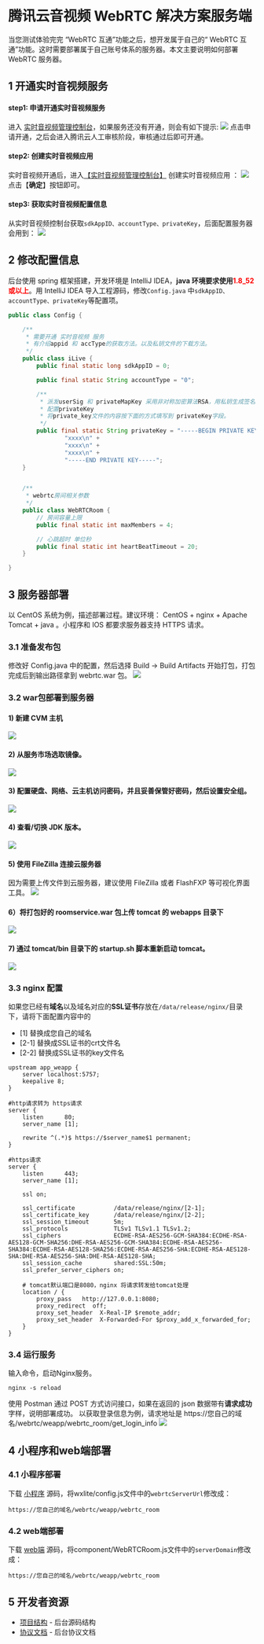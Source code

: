 # 腾讯云音视频 WebRTC 解决方案服务端
当您测试体验完完 “WebRTC 互通”功能之后，想开发属于自己的“ WebRTC 互通”功能。这时需要部署属于自己账号体系的服务器。本文主要说明如何部署 WebRTC 服务器。


## 1 开通实时音视频服务

#### step1:  申请开通实时音视频服务
进入 [实时音视频管理控制台](https://console.qcloud.com/rav)，如果服务还没有开通，则会有如下提示:
![](https://main.qcloudimg.com/raw/989a89e702858048b5b6c945a371f75c.png)
点击申请开通，之后会进入腾讯云人工审核阶段，审核通过后即可开通。

####  step2:  创建实时音视频应用
实时音视频开通后，进入[【实时音视频管理控制台】](https://console.qcloud.com/rav) 创建实时音视频应用 ：
![](https://main.qcloudimg.com/raw/20d0adeadf23251f857571a65a8dd569.png)
点击【**确定**】按钮即可。

####  step3: 获取实时音视频配置信息
从实时音视频控制台获取`sdkAppID、accountType、privateKey`，后面配置服务器会用到：
![](https://main.qcloudimg.com/raw/9a5f341883f911cf9b65b9b5487f2f75.png)


## 2 修改配置信息
后台使用 spring 框架搭建，开发环境是 IntelliJ IDEA，**java 环境要求使用<font color='red'>1.8_52 或以上</font>**。用 IntelliJ IDEA 导入工程源码，修改`Config.java` 中`sdkAppID、accountType、privateKey`等配置项。

```java
public class Config {

    /**
     * 需要开通 实时音视频 服务
     * 有介绍appid 和 accType的获取方法。以及私钥文件的下载方法。
     */
    public class iLive {
        public final static long sdkAppID = 0;

        public final static String accountType = "0";

        /**
         * 派发userSig 和 privateMapKey 采用非对称加密算法RSA，用私钥生成签名。privateKey就是用于生成签名的私钥，私钥文件可以在互动直播控制台获取
         * 配置privateKey
         * 将private_key文件的内容按下面的方式填写到 privateKey字段。
         */
        public final static String privateKey = "-----BEGIN PRIVATE KEY-----\n" +
                "xxxx\n" +
                "xxxx\n" +
                "xxxx\n" +
                "-----END PRIVATE KEY-----";
    }


    /**
     * webrtc房间相关参数
     */
    public class WebRTCRoom {
        // 房间容量上限
        public final static int maxMembers = 4;

        // 心跳超时 单位秒
        public final static int heartBeatTimeout = 20;
    }

}
```

## 3 服务器部署

以 CentOS 系统为例，描述部署过程。建议环境： CentOS + nginx + Apache Tomcat + java 。小程序和 IOS 都要求服务器支持 HTTPS 请求。

### 3.1 准备发布包
修改好 Config.java 中的配置，然后选择 Build -> Build Artifacts 开始打包，打包完成后到输出路径拿到 webrtc.war 包。
![](https://main.qcloudimg.com/raw/f50fb74b5e02e1ad6705e5854b56a096.png)

### 3.2 war包部署到服务器

#### 1) 新建 CVM 主机
![](https://main.qcloudimg.com/raw/f677689d261e2e6741c3acf546d56b07.jpg)

#### 2) 从服务市场选取镜像。
![](https://main.qcloudimg.com/raw/7f1d7f00186cc7431164a06b9dfe6855.jpg)

#### 3) 配置硬盘、网络、云主机访问密码，并且妥善保管好密码，然后设置安全组。
![](https://main.qcloudimg.com/raw/e917c73c625f1e6850ad690b5dc71cef.jpg)

#### 4) 查看/切换 JDK 版本。
![](https://main.qcloudimg.com/raw/207f9ae83d29b7a33433863ef513c977.jpg)

#### 5) 使用 FileZilla 连接云服务器
因为需要上传文件到云服务器，建议使用 FileZilla 或者 FlashFXP 等可视化界面工具。
![](https://main.qcloudimg.com/raw/45de9258ef540c64298f91ea30abe94a.png)

#### 6）将打包好的 roomservice.war 包上传 tomcat 的 webapps 目录下
![](https://main.qcloudimg.com/raw/2b061cd060fba68eeb00dcf9c3efc68d.png)

#### 7) 通过 tomcat/bin 目录下的 startup.sh 脚本重新启动 tomcat。 
![](https://main.qcloudimg.com/raw/6ac944f94bc328aaf7b878383997535e.png)


### 3.3 nginx 配置
如果您已经有**域名**以及域名对应的**SSL证书**存放在`/data/release/nginx/`目录下，请将下面配置内容中的
- [1] 替换成您自己的域名
- [2-1] 替换成SSL证书的crt文件名
- [2-2] 替换成SSL证书的key文件名

```
upstream app_weapp {
    server localhost:5757;
    keepalive 8;
}

#http请求转为 https请求
server {
    listen      80;
    server_name [1]; 

    rewrite ^(.*)$ https://$server_name$1 permanent;
}

#https请求
server {
    listen      443;
    server_name [1];

    ssl on;

    ssl_certificate           /data/release/nginx/[2-1];
    ssl_certificate_key       /data/release/nginx/[2-2];
    ssl_session_timeout       5m;
    ssl_protocols             TLSv1 TLSv1.1 TLSv1.2;
    ssl_ciphers               ECDHE-RSA-AES256-GCM-SHA384:ECDHE-RSA-AES128-GCM-SHA256:DHE-RSA-AES256-GCM-SHA384:ECDHE-RSA-AES256-SHA384:ECDHE-RSA-AES128-SHA256:ECDHE-RSA-AES256-SHA:ECDHE-RSA-AES128-SHA:DHE-RSA-AES256-SHA:DHE-RSA-AES128-SHA;
    ssl_session_cache         shared:SSL:50m;
    ssl_prefer_server_ciphers on;

    # tomcat默认端口是8080，nginx 将请求转发给tomcat处理
    location / {
        proxy_pass   http://127.0.0.1:8080;
        proxy_redirect  off;
        proxy_set_header  X-Real-IP $remote_addr;
        proxy_set_header  X-Forwarded-For $proxy_add_x_forwarded_for;
    }
}
```

### 3.4 运行服务
输入命令，启动Nginx服务。
```
nginx -s reload
```
使用 Postman 通过 POST 方式访问接口，如果在返回的 json 数据带有**请求成功**字样，说明部署成功。
以获取登录信息为例，请求地址是 https://您自己的域名/webrtc/weapp/webrtc_room/get_login_info
![](https://main.qcloudimg.com/raw/dc3643d482d566d79bce0170985a4586.png)

## 4 小程序和web端部署
### 4.1 小程序部署

下载 [小程序](https://github.com/TencentVideoCloudMLVBDev/RTCRoomDemo) 源码，将wxlite/config.js文件中的`webrtcServerUrl`修改成：
```
https://您自己的域名/webrtc/weapp/webrtc_room
```

### 4.2 web端部署

下载 [web端](https://github.com/TencentVideoCloudMLVBDev/webrtc_pc) 源码，将component/WebRTCRoom.js文件中的`serverDomain`修改成：
```
https://您自己的域名/webrtc/weapp/webrtc_room
```

## 5 开发者资源
* [项目结构](https://github.com/TencentVideoCloudMLVBDev/webrtc_server_java/blob/master/doc/codeStructure.md) - 后台源码结构
* [协议文档](https://github.com/TencentVideoCloudMLVBDev/webrtc_server_java/blob/master/doc/protocol.md) - 后台协议文档
